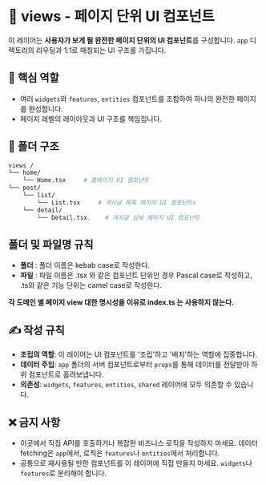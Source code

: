 # 📄 views - 페이지 단위 UI 컴포넌트

이 레이어는 **사용자가 보게 될 완전한 페이지 단위의 UI 컴포넌트**를 구성합니다. `app` 디렉토리의 라우팅과 1:1로 매칭되는 UI 구조를 가집니다.

## 🎯 핵심 역할

- 여러 `widgets`와 `features`, `entities` 컴포넌트를 조합하여 하나의 완전한 페이지를 완성합니다.
- 페이지 레벨의 레이아웃과 UI 구조를 책임집니다.

## 📁 폴더 구조

```bash
views /
└── home/
    └── Home.tsx     # 홈페이지 UI 컴포넌트
└── post/
    └── list/
        └── List.tsx     # 게시글 목록 페이지 UI 컴포넌트s
    └── detail/
        └── Detail.tsx     # 게시글 상세 페이지 UI 컴포넌트
```

## 폴더 및 파일명 규칙

- **폴더** : 폴더 이름은 kebab case로 작성한다.
- **파일** : 파일 이름은 .tsx 와 같은 컴포넌트 단위인 경우 Pascal case로 작성하고, .ts와 같은 기능 단위는 camel case로 작성한다.

**각 도메인 별 페이지 view 대한 명시성을 이유로 index.ts 는 사용하지 않는다.**

## ✍️ 작성 규칙

- **조립의 역할**: 이 레이어는 UI 컴포넌트를 '조립'하고 '배치'하는 역할에 집중합니다.
- **데이터 주입**: `app` 폴더의 서버 컴포넌트로부터 `props`를 통해 데이터를 전달받아 하위 컴포넌트로 흘려보냅니다.
- **의존성**: `widgets`, `features`, `entities`, `shared` 레이어에 모두 의존할 수 있습니다.

## ❌ 금지 사항

- 이곳에서 직접 API를 호출하거나 복잡한 비즈니스 로직을 작성하지 마세요. 데이터 fetching은 `app`에서, 로직은 `features`나 `entities`에서 처리합니다.
- 공통으로 재사용될 만한 컴포넌트를 이 레이어에 직접 만들지 마세요. `widgets`나 `features`로 분리해야 합니다.
